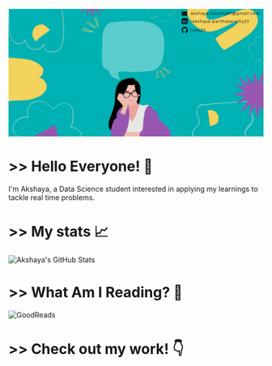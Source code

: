 ![Header](https://github.com/iaks23/iaks23/blob/main/AksGithub.gif)

# >> Hello Everyone! 👋 

I'm Akshaya, a Data Science student interested in applying my learnings to tackle real time problems. 


# >> My stats 📈

![Akshaya's GitHub Stats](https://github-readme-stats.vercel.app/api?username=iaks23&show_icons=true&theme=radical)


# >> What Am I Reading? 📖

![GoodReads](https://www.goodreads.com/user_challenges/29683112)

# >> Check out my work! 👇
